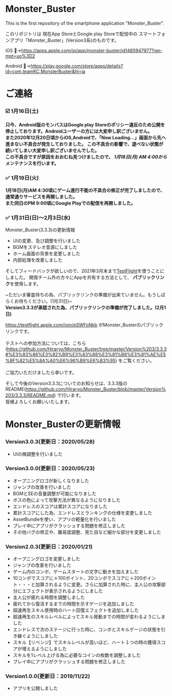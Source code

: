 # Monster_Buster
This is the first repository of the smartphone application "Monster_Buster".

このリポジトリは 現在App StoreとGoogle play Storeで配信中の スマートフォンアプリ「Monster_Buster」(Version3系)のものです。<br>

iOS :apple:→https://apps.apple.com/jp/app/monster-buster/id1485947977?ign-mpt=uo%3D2

Android :robot:→https://play.google.com/store/apps/details?id=com.teamKC.MonsterBuster&hl=ja

# ご連絡
### :ballot_box_with_check: 1月16日(土)
 **只今、Android版のモンバスはGoogle play Storeのポリシー違反のため公開を停止しております。Androidユーザーの方には大変申し訳ございません。<br>
 また2020年12月20日頃からiOS,Androidで、「Now Loading...」画面から先へ進まない不具合が発生しておりました。
この不具合の影響で、遊べない状態が続いてしまい大変申し訳ございませんでした。<br>
この不具合ですが原因をおおむね見つけましたので、 _1月18日(月) AM 4:00から_ メンテナンスを行います。** 

### :white_check_mark: 1月19日(火)

 **1月18日(月)AM 4:30頃にゲーム進行不能の不具合の修正が完了しましたので、通常通りサービスを再開しました。<br>また同日のPM 9:00頃にGoogle Playでの配信を再開しました。**

### :white_check_mark: 1月31日(日)〜2月3日(水)
Monster_Buster(3.3.3)の更新情報
 - UIの変更、及び調整を行いました
 - BGMをステレオ音源にしました
 - ホーム画面の背景を変更しました
 - 内部処理を改善しました

そしてフィードバックが欲しいので、2021年3月末まで[TestFlight](https://developer.apple.com/jp/testflight/)を使うことにしました。
開発チーム外の方々にAppを共有する方法として、 **パブリックリンク**を使用します。 

~ただいま審査待ちの為、パブリックリンクの準備が出来ていません。もうしばらくお待ちください。(1月31日)~<br>
 **Version3.3.3が承認された為、パブリックリンクの準備が完了しました。(2月1日)** 
 
https://testflight.apple.com/join/pSWFoNkb がMonster_Busterのパブリックリンクです。<br><br>
テストへの参加方法については、こちら(https://github.com/Hiraryo/Monster_Buster/tree/master/Version%203/3.3.3#%E3%83%86%E3%82%B9%E3%83%88%E3%81%B8%E3%81%AE%E5%8F%82%E5%8A%A0%E6%96%B9%E6%B3%95) をご覧ください。<br><br>
ご協力いただけましたら幸いです。

そして今後のVersion3.3.3についてのお知らせは、3.3.3版のREADME(https://github.com/Hiraryo/Monster_Buster/blob/master/Version%203/3.3.3/README.md) で行います。<br>
皆様よろしくお願いいたします。


# Monster_Busterの更新情報 
### Version3.0.3(更新日：2020/05/28)
 - UIの微調整を行いました
 
### Version3.0.0(更新日：2020/05/23)
 - オープニングロゴが新しくなりました
 - ジャンプの改善を行いました
 - BGMとSEの音量調整が可能になりました
 - ボスの色によって攻撃方法が異なるようになりました
 - エンドレスのスコアは累計スコアになりました
 - 累計スコアにした為、エンドレスとランキングの仕様を変更しました
 - AssetBundleを使い、アプリの軽量化を行いました
 - プレイ中にアプリがクラッシュする問題を修正しました
 - その他バグの修正や、難易度調整、見た目など細かな部分を変更しました
 
### Version2.0.3(更新日：2020/01/21)
 - オープニングロゴを変更しました
 - ジャンプの改善を行いました
 - ゲーム内のコンボ、ゲームスタートの文字に動きを加えました
 - 10コンボでスコアに＋100ポイント、20コンボでスコアに＋200ポイント・・・と加算されるように変更。さらに加算された時に、主人公の攻撃部分にエフェクトが表示されるようにしました
 - 主人公が疲れる時間を調整しました
 - 疲れてから復活するまでの時間を示すゲージを追加しました
 - 超速再生スキル使用時のハート回復エフェクトを追加しました
 - 超速再生のスキルレベルによってスキル発動までの時間が変わるようにしました
 - エンドレスで次のステージに行った時に、コンボとスキルゲージの状態を引き継ぐようにしました
 - スキル【リベンジ】でスキルレベルが高いほど、ハート１つの時の獲得スコアが増えるようにしました
 - スキルを1レベル上げる為に必要なコインの枚数を調整しました
 - プレイ中にアプリがクラッシュする問題を修正しました

### Version1.0.0(更新日：2019/11/22)
 - アプリを公開しました
